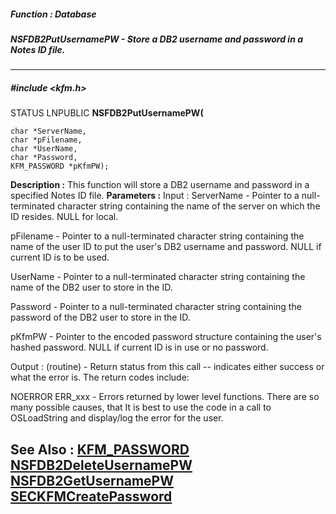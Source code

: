 ##### Function : Database
##### NSFDB2PutUsernamePW - Store a DB2 username and password in a Notes ID file.
---
##### #include <kfm.h>

STATUS LNPUBLIC **NSFDB2PutUsernamePW(**

	char *ServerName,
	char *pFilename,
	char *UserName,
	char *Password,
	KFM_PASSWORD *pKfmPW);
**Description :**
This function will store a DB2 username and password in a specified Notes ID 
file.
**Parameters :**
Input :
ServerName  -  Pointer to a null-terminated character string containing the name of the server on which the ID resides.  NULL for local.

pFilename  -  Pointer to a null-terminated character string containing the name of the user ID to put the user's DB2 username and password.  NULL if current ID is to be used.

UserName  -  Pointer to a null-terminated character string containing the name of the DB2 user to store in the ID.

Password  -  Pointer to a null-terminated character string containing the password of the DB2 user to store in the ID.

pKfmPW  -  Pointer to the encoded password structure containing the user's hashed password.  NULL if current ID is in use or no password.

Output :
(routine)  -  Return status from this call -- indicates either success or what the error is. The return codes include:

NOERROR
ERR_xxx - Errors returned by lower level functions.  There are so many possible causes, that It is best to use the code in a call to OSLoadString and display/log the error for the user.


**See Also :**
[KFM_PASSWORD](D:/md_files/KFM_PASSWORD.md)
[NSFDB2DeleteUsernamePW](D:/md_files/NSFDB2DeleteUsernamePW.md)
[NSFDB2GetUsernamePW](D:/md_files/NSFDB2GetUsernamePW.md)
[SECKFMCreatePassword](D:/md_files/SECKFMCreatePassword.md)
---
